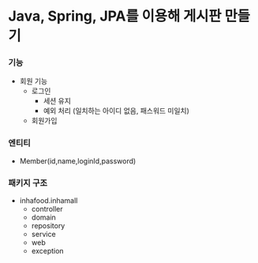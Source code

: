 # Java, Spring, JPA를 이용해 게시판 만들기

### 기능

- 회원 기능
  - 로그인
    - 세션 유지
    - 예외 처리 (일치하는 아이디 없음, 패스워드 미일치)
  - 회원가입

### 엔티티

- Member(id,name,loginId,password)

### 패키지 구조

- inhafood.inhamall
  - controller
  - domain
  - repository
  - service
  - web
  - exception
